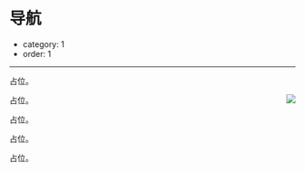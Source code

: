 # 导航

- category: 1
- order: 1

---

占位。

<img class="preview-img" align="right" src="https://os.alipayobjects.com/rmsportal/mFRzGiKZvfHJvRC.png">

占位。

占位。

占位。

占位。
